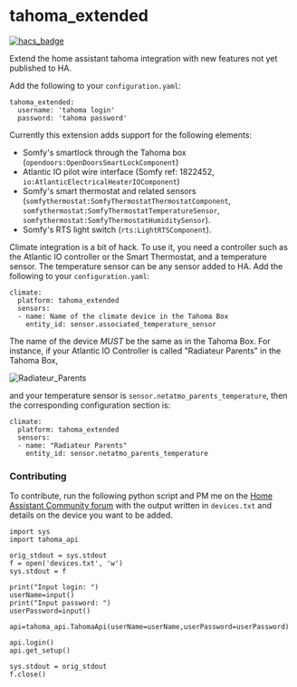 # tahoma_extended

[![hacs_badge](https://img.shields.io/badge/HACS-Custom-orange.svg)](https://github.com/custom-components/hacs)

Extend the home assistant tahoma integration with new features not yet published to HA.

Add the following to your `configuration.yaml`:

```
tahoma_extended:
  username: 'tahoma login'
  password: 'tahoma password'
```


Currently this extension adds support for the following elements:
- Somfy's smartlock through the Tahoma box (`opendoors:OpenDoorsSmartLockComponent`)
- Atlantic IO pilot wire interface (Somfy ref: 1822452, `io:AtlanticElectricalHeaterIOComponent`)
- Somfy's smart thermostat and related sensors (`somfythermostat:SomfyThermostatThermostatComponent`, `somfythermostat:SomfyThermostatTemperatureSensor`, `somfythermostat:SomfyThermostatHumiditySensor`). 
- Somfy's RTS light switch (`rts:LightRTSComponent`).

Climate integration is a bit of hack. To use it, you need a controller such as the Atlantic IO controller or the Smart 
Thermostat, and a temperature sensor. The temperature sensor can be any sensor added to HA.
Add the following to your `configuration.yaml`:

```
climate:
  platform: tahoma_extended
  sensors:
  - name: Name of the climate device in the Tahoma Box
    entity_id: sensor.associated_temperature_sensor
```

The name of the device _MUST_ be the same as in the Tahoma Box. 
For instance, if your Atlantic IO Controller is called "Radiateur Parents" in the Tahoma Box,
 
 ![Radiateur_Parents](https://github.com/vlebourl/tahoma_extended/blob/master/img/Radiateur_Parents.png)
 
and your temperature sensor is `sensor.netatmo_parents_temperature`, then the corresponding 
configuration section is:

```
climate:
  platform: tahoma_extended
  sensors:
  - name: "Radiateur Parents"
    entity_id: sensor.netatmo_parents_temperature
```

### Contributing

To contribute, run the following python script and PM me on the [Home Assistant Community forum](https://community.home-assistant.io/u/vlebourl) with the output written in `devices.txt` and details on the device you want to be added.

```
import sys
import tahoma_api

orig_stdout = sys.stdout
f = open('devices.txt', 'w')
sys.stdout = f

print("Input login: ")
userName=input()
print("Input password: ")
userPassword=input()

api=tahoma_api.TahomaApi(userName=userName,userPassword=userPassword)

api.login()
api.get_setup()

sys.stdout = orig_stdout
f.close()
```
